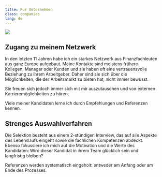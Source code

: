 ```yaml
---
title: Für Unternehmen
class: companies
lang: de
---
```


<img src="{{ site.baseurl }}/assets/img/small/480_claire_table.jpg" class="portrait_companies" />

## Zugang zu meinem Netzwerk

In den letzten 11 Jahren habe ich ein starkes Netzwerk aus Finanzfachleuten aus ganz Europe aufgebaut. Meine Kontakte sind meistens frühere Kollegen, Manager oder Kunden und sie haben oft eine vertrauensvolle Beziehung zu ihrem Arbeitgeber. Daher sind sie sich über die Möglichkeiten, die der Arbeitsmarkt zu bieten hat, nicht immer bewusst.

Sie freuen sich jedoch immer sich mit mir auszutauschen und von externen Karrieremöglichkeiten zu hören.

Viele meiner Kandidaten lerne ich durch Empfehlungen und Referenzen kennen.

## Strenges Auswahlverfahren

Die Selektion besteht aus einem 2-stündigen Interview, das auf alle Aspekte des Lebenslaufs eingeht sowie die fachlichen Kompetenzen abdeckt. Ebenso fokussiere ich mich auf die Motivation und die Werte des Kandidaten: Wird dieser Kandidat in ihrem Team glücklich sein und langfristig bleiben?

Referenzen werden systematisch eingeholt: entweder am Anfang oder am Ende des Prozesses.
